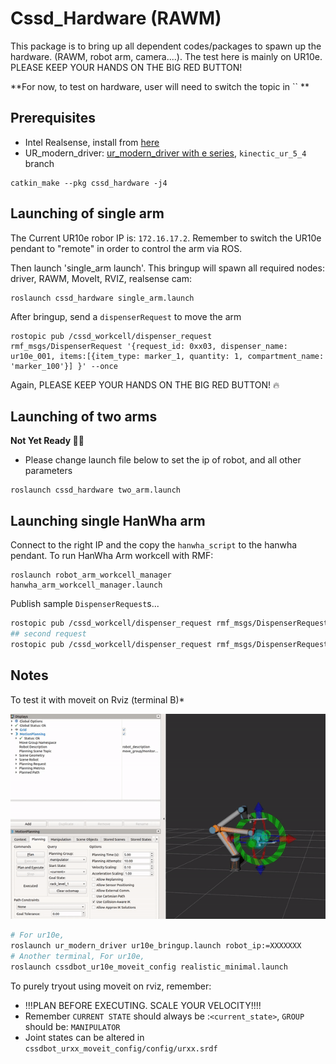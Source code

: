 
# Cssd_Hardware (RAWM)
This package is to bring up all dependent codes/packages to spawn up the hardware. (RAWM, robot arm, camera....). The test here is mainly on UR10e.  PLEASE KEEP YOUR HANDS ON THE BIG RED BUTTON!

**For now, to test on hardware, user will need to switch the topic in `` **

## Prerequisites
 - Intel Realsense, install from [here](https://github.com/IntelRealSense/realsense-ros)
 - UR_modern_driver: [ur_modern_driver with e series](https://github.com/AdmiralWall/ur_modern_driver/tree/kinetic_ur_5_4), `kinectic_ur_5_4` branch

```
catkin_make --pkg cssd_hardware -j4
```

## Launching of single arm
The Current UR10e robor IP is: `172.16.17.2`. Remember to switch the UR10e pendant to "remote" in order to control the arm via ROS. 

Then launch 'single_arm launch'. This bringup will spawn all required nodes: driver, RAWM, MoveIt, RVIZ, realsense cam:
```
roslaunch cssd_hardware single_arm.launch
```

After bringup, send a `dispenserRequest` to move the arm
```
rostopic pub /cssd_workcell/dispenser_request rmf_msgs/DispenserRequest '{request_id: 0xx03, dispenser_name: ur10e_001, items:[{item_type: marker_1, quantity: 1, compartment_name: 'marker_100'}] }' --once
```

Again, PLEASE KEEP YOUR HANDS ON THE BIG RED BUTTON! :fire:

## Launching of two arms
**Not Yet Ready :frowning_man:**

- Please change launch file below to set the ip of robot, and all other parameters

```
roslaunch cssd_hardware two_arm.launch
```

## Launching single HanWha arm

Connect to the right IP and the copy the `hanwha_script` to the hanwha pendant. To run HanWha Arm workcell with RMF:
```
roslaunch robot_arm_workcell_manager hanwha_arm_workcell_manager.launch
```

Publish sample `DispenserRequest`s...
```bash
rostopic pub /cssd_workcell/dispenser_request rmf_msgs/DispenserRequest '{request_guid: 0xx01, target_guid: hanwha_001, items:[{item_type: marker_1, quantity: 1, compartment_name: 'marker_101'}] }' --once
## second request
rostopic pub /cssd_workcell/dispenser_request rmf_msgs/DispenserRequest '{request_guid: 0xx02, target_guid: hanwha_001, items:[{item_type: marker_2, quantity: 1, compartment_name: 'marker_100'}] }' --once
```

## Notes

To test it with moveit on Rviz (terminal B)*

![alt text](/documentations/rviz.gif?)

```bash
# For ur10e,
roslaunch ur_modern_driver ur10e_bringup.launch robot_ip:=XXXXXXX
# Another terminal, For ur10e,
roslaunch cssdbot_ur10e_moveit_config realistic_minimal.launch
```

To purely tryout using moveit on rviz, remember:
- !!!PLAN BEFORE EXECUTING. SCALE YOUR VELOCITY!!!!
- Remember `CURRENT STATE` should always be :`<current_state>`, `GROUP` should be: `MANIPULATOR`
- Joint states can be altered in `cssdbot_urxx_moveit_config/config/urxx.srdf`
